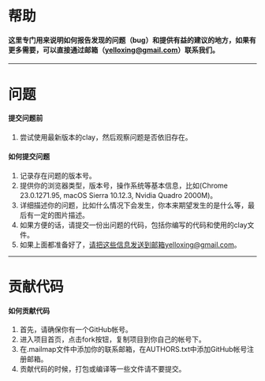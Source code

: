 
# 帮助
#### 这里专门用来说明如何报告发现的问题（bug）和提供有益的建议的地方，如果有更多需要，可以直接通过邮箱（yelloxing@gmail.com）联系我们。
---
# 问题
#### 提交问题前

1. 尝试使用最新版本的clay，然后观察问题是否依旧存在。

#### 如何提交问题

1. 记录存在问题的版本号。
2. 提供你的浏览器类型，版本号，操作系统等基本信息，比如(Chrome 23.0.1271.95, macOS Sierra 10.12.3, Nvidia Quadro 2000M)。
3. 详细描述你的问题，比如什么情况下会发生，你本来期望发生的是什么等，最后有一定的图片描述。
4. 如果方便的话，请提交一份出问题的代码，包括你编写的代码和使用的clay文件。
5. 如果上面都准备好了，请把这些信息发送到邮箱yelloxing@gmail.com。

---
# 贡献代码
#### 如何贡献代码

1. 首先，请确保你有一个GitHub帐号。
2. 进入项目首页，点击fork按钮，复制项目到你自己的帐号下。
3. 在.mailmap文件中添加你的联系邮箱，在AUTHORS.txt中添加GitHub帐号注册邮箱。
4. 贡献代码的时候，打包或编译等一些文件请不要提交。
